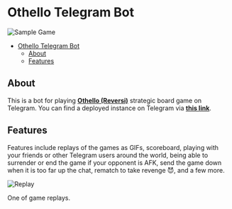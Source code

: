
# Othello Telegram Bot
 


![Sample Game](/doc/sample-game.gif "Sample Game")

- [Othello Telegram Bot](#othello-telegram-bot)
  - [About](#about)
  - [Features](#features)

## About
This is a bot for playing **[Othello (Reversi)](https://en.wikipedia.org/wiki/Reversi)** strategic board game on Telegram. You can find a deployed instance on Telegram via **[this link](https://t.me/playothellobot)**.

## Features
Features include replays of the games as GIFs, scoreboard, playing with your friends or other Telegram users around the world, being able to surrender or end the game if your opponent is AFK, send the game down when it is too far up the chat, rematch to take revenge 😈, and a few more.


![Replay](/doc/replay.gif "Replay")

One of game replays.
